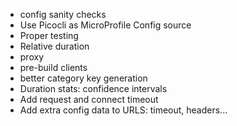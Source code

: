 - config sanity checks
- Use Picocli as MicroProfile Config source
- Proper testing
- Relative duration
- proxy
- pre-build clients
- better category key generation
- Duration stats: confidence intervals
- Add request and connect timeout
- Add extra config data to URLS: timeout, headers...